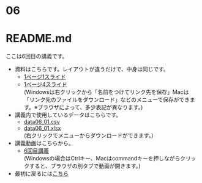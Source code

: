 # 06
# README.md
ここは6回目の講義です。 </br>
* 資料はこちらです。レイアウトが違うだけで、中身は同じです。</br>
  * [1ページ1スライド](2025統計学_基礎06.pdf) </br>
  * [1ページ4スライド](2025統計学_基礎06_1P4.pdf)　</br>
(Windowsは右クリックから「名前をつけてリンク先を保存」Macは「リンク先のファイルをダウンロード」などのメニューで保存ができます。※ブラウザによって、多少表記が異なります。)</br>
* 講義内で使用しているデータはこちらです。</br>
  * [data06_01.csv](data06_01.csv)  </br>
  * [data06_01.xlsx](data06_01.xlsx)  </br>
(右クリックでメニューからダウンロードができます。)</br> 
* 講義動画はこちらから。 </br>
  * [6回目講義](https://youtu.be/qHtInYL176w)</br>
(Windowsの場合はCtrlキー、Macはcommandキーを押しながらクリックすると、ブラウザの別タブで動画が開きます。)</br>
* 最初に戻るには[こちら](https://github.com/kerokerodasu-collab/2025_grad_stat/blob/main/README.md#2025_grad_stat)
